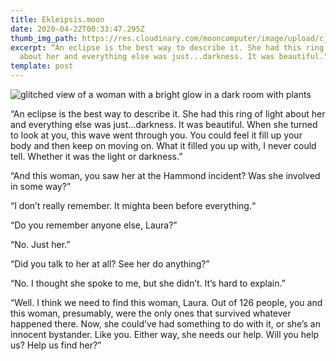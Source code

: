 ```yaml
---
title: Ekleipsis.moon
date: 2020-04-22T00:33:47.295Z
thumb_img_path: https://res.cloudinary.com/mooncomputer/image/upload/c_scale,e_auto_contrast,h_300,q_auto:best/v1587515688/Moon%20Computer%20Blog/RTF/ekleipsis--dimitris-pantos-X9zfEUMrrow-unsplash--glitched-2.jpg
excerpt: “An eclipse is the best way to describe it. She had this ring of light
  about her and everything else was just...darkness. It was beautiful."
template: post
---
```

![glitched view of a woman with a bright glow in a dark room with plants](https://res.cloudinary.com/mooncomputer/image/upload/c_scale,e_auto_contrast,h_800,q_auto:best/v1587515688/Moon%20Computer%20Blog/RTF/ekleipsis--dimitris-pantos-X9zfEUMrrow-unsplash--glitched-2.jpg "Ekleipsis")

“An eclipse is the best way to describe it. She had this ring of light about her and everything else was just...darkness. It was beautiful. When she turned to look at you, this wave went through you. You could feel it fill up your body and then keep on moving on. What it filled you up with, I never could tell. Whether it was the light or darkness.” 

“And this woman, you saw her at the Hammond incident? Was she involved in some way?”

“I don’t really remember. It mighta been before everything.“

“Do you remember anyone else, Laura?”

“No. Just her.”

“Did you talk to her at all? See her do anything?”

“No. I thought she spoke to me, but she didn’t. It’s hard to explain.”

“Well. I think we need to find this woman, Laura. Out of 126 people, you and this woman, presumably, were the only ones that survived whatever happened there. Now, she could’ve had something to do with it, or she’s an innocent bystander. Like you. Either way, she needs our help. Will you help us? Help us find her?”